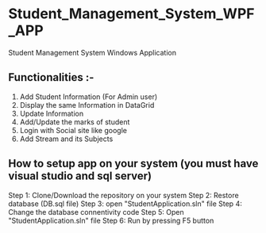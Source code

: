 # Student_Management_System_WPF_APP
Student Management System Windows Application

## Functionalities :-
1. Add Student Information (For Admin user)
2. Display the same Information in DataGrid 
3. Update Information
4. Add/Update the marks of student
5. Login with Social site like google
6. Add Stream and its Subjects


## How to setup app on your system (you must have visual studio and sql server)
Step 1: Clone/Download the repository on your system
Step 2: Restore database (DB.sql file)
Step 3: open "StudentApplication.sln" file 
Step 4: Change the database connentivity code
Step 5: Open "StudentApplication.sln" file 
Step 6: Run by pressing F5 button

